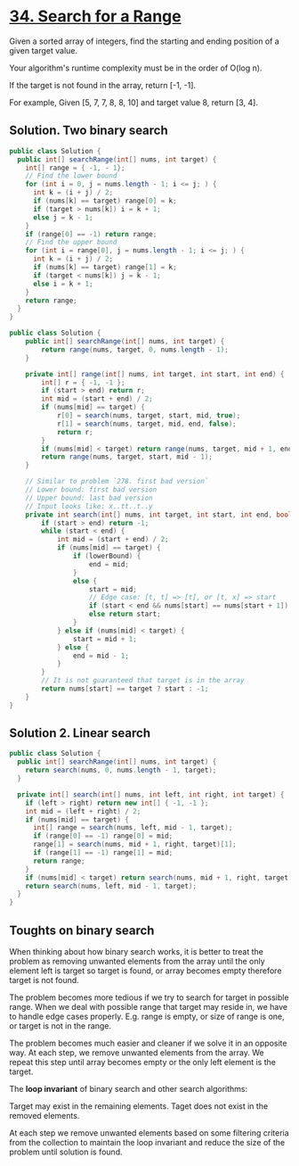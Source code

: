# [34. Search for a Range](https://leetcode.com/problems/search-for-a-range/)

Given a sorted array of integers, find the starting and ending position of a given target value.

Your algorithm's runtime complexity must be in the order of O(log n).

If the target is not found in the array, return [-1, -1].

For example,
Given [5, 7, 7, 8, 8, 10] and target value 8,
return [3, 4].

## Solution. Two binary search

```java
public class Solution {
  public int[] searchRange(int[] nums, int target) {
    int[] range = { -1, - 1};
    // Find the lower bound
    for (int i = 0, j = nums.length - 1; i <= j; ) {
      int k = (i + j) / 2;
      if (nums[k] == target) range[0] = k;
      if (target > nums[k]) i = k + 1;
      else j = k - 1;
    }
    if (range[0] == -1) return range;
    // Find the upper bound
    for (int i = range[0], j = nums.length - 1; i <= j; ) {
      int k = (i + j) / 2;
      if (nums[k] == target) range[1] = k;
      if (target < nums[k]) j = k - 1;
      else i = k + 1;
    }
    return range;
  }
}
```

```java
public class Solution {
    public int[] searchRange(int[] nums, int target) {
		return range(nums, target, 0, nums.length - 1);
    }

	private int[] range(int[] nums, int target, int start, int end) {
		int[] r = { -1, -1 };
		if (start > end) return r;
		int mid = (start + end) / 2;
		if (nums[mid] == target) {
			r[0] = search(nums, target, start, mid, true);
			r[1] = search(nums, target, mid, end, false);
			return r;
		}
		if (nums[mid] < target) return range(nums, target, mid + 1, end);
		return range(nums, target, start, mid - 1);
	}

	// Similar to problem `278. first bad version`
	// Lower bound: first bad version
	// Upper bound: last bad version
	// Input looks like: x..tt..t..y
	private int search(int[] nums, int target, int start, int end, boolean lowerBound) {
		if (start > end) return -1;
		while (start < end) {
			int mid = (start + end) / 2;
			if (nums[mid] == target) {
				if (lowerBound) {
				    end = mid;
				}
				else {
				    start = mid;
				    // Edge case: [t, t] => [t], or [t, x] => start
				    if (start < end && nums[start] == nums[start + 1]) start++;
				    else return start;
				}
			} else if (nums[mid] < target) {
				start = mid + 1;
			} else {
				end = mid - 1;
			}
		}
		// It is not guaranteed that target is in the array
		return nums[start] == target ? start : -1;
	}
}
```

## Solution 2. Linear search

```java
public class Solution {
  public int[] searchRange(int[] nums, int target) {
    return search(nums, 0, nums.length - 1, target);
  }

  private int[] search(int[] nums, int left, int right, int target) {
    if (left > right) return new int[] { -1, -1 };
    int mid = (left + right) / 2;
    if (nums[mid] == target) {
      int[] range = search(nums, left, mid - 1, target);
      if (range[0] == -1) range[0] = mid;
      range[1] = search(nums, mid + 1, right, target)[1];
      if (range[1] == -1) range[1] = mid;
      return range;
    }
    if (nums[mid] < target) return search(nums, mid + 1, right, target);
    return search(nums, left, mid - 1, target);
  }
}
```

## Toughts on binary search

When thinking about how binary search works, it is better to treat the problem as removing unwanted elements from the array until the only element left is target so target is found, or array becomes empty therefore target is not found.

The problem becomes more tedious if we try to search for target in possible range. When we deal with possible range that target may reside in, we have to handle edge cases properly. E.g. range is empty, or size of range is one, or target is not in the range.

The problem becomes much easier and cleaner if we solve it in an opposite way. At each step, we remove unwanted elements from the array. We repeat this step until array becomes empty or the only left element is the target.

The **loop invariant** of binary search and other search algorithms:

Target may exist in the remaining elements. Taget does not exist in the removed elements.

At each step we remove unwanted elements based on some filtering criteria from the collection to maintain the loop invariant and reduce the size of the problem until solution is found.
